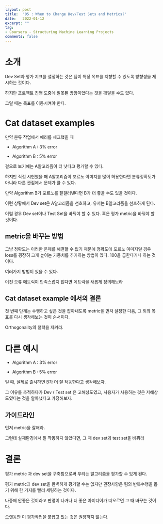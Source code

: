 ```yaml
---
layout: post
title:  "05 : When to Change Dev/Test Sets and Metrics?"
date:   2022-01-12
excerpt: ""
tag:
- Coursera - Structuring Machine Learning Projects
comments: false
---
```




# 소개

Dev Set과 평가 지표를 설정하는 것은 팀이 특정 목표를 지향할 수 있도록 방향성을 제시하는 것이다.

하지만 프로젝트 진행 도중에 잘못된 방향이었다는 것을 깨달을 수도 있다.

그럴 때는 목표를 이동시켜야 한다.





# Cat dataset examples

만약 분류 작업에서 에러를 체크했을 때

* Algorithm A : 3% error

* Algorithm B : 5% error

겉으로 보기에는 A알고리즘이 더 낫다고 평가할 수 있다.



하지만 직접 시현했을 때 A알고리즘이 포르노 이미지를 많이 허용한다면 분류정확도가 아니라 다른 관점에서 문제가 클 수 있다.

만약 Algorithm B가 포르노를 잘걸러낸다면 B가 더 좋을 수도 있을 것이다.



이런 상황에서 Dev set은 A알고리즘을 선호하고, 유저는 B알고리즘을 선호하게 된다.

이럴 경우 Dev set이나 Test Set을 바꿔야 할 수 있다. 혹은 평가 metric을 바꿔야 할 것이다.



## metric을 바꾸는 방법

그냥 정확도는 이러한 문제를 해결할 수 없기 때문에 정확도에 포르노 이미지일 경우 loss를 굉장히 크게 높이는 가중치를 추가하는 방법이 있다. 100을 곱한다거나 하는 것이다.

여러가지 방법이 있을 수 있다.



이전 오류 메트릭이 만족스럽지 않다면 메트릭을 새롭게 정의해보라



## Cat dataset example 에서의 결론

첫 번째 단계는 수행하고 싶은 것을 잡아내도록 metric을 먼저 설정한 다음, 그 외의 목표를 다시 생각해보는 것이 순서이다.

Orthogonality의 철학을 지켜라.





# 다른 예시

* Algorithm A : 3% error

* Algorithm B : 5% error

일 때, 실제로 출시하면 B가 더 잘 작동한다고 생각해보자.

그 이유를 추적하다가 Dev / Test set 은 고해상도였고, 사용자가 사용하는 것은 저해상도였다는 것을 알아냈다고 가정해보자.



## 가이드라인

먼저 metric을 잘해라.

그런데 실제환경에서 잘 작동하지 않았다면, 그 때 dev set과 test set을 바꿔라



# 결론

평가 metric 과 dev set을 구축함으로써 우리는 알고리즘을 평가할 수 있게 된다.

평가 metric과 dev set을 완벽하게 평가할 수는 없지만 권장사항은 팀의 반복수행을 돕기 위해 한 가지를 빨리 세팅하는 것이다.

나중에 안좋은 것이라고 판명이 나거나 더 좋은 아이디어가 떠오르면 그 때 바꾸는 것이다.

오랫동안 이 평가작업을 붙잡고 있는 것은 권장하지 않는다.






